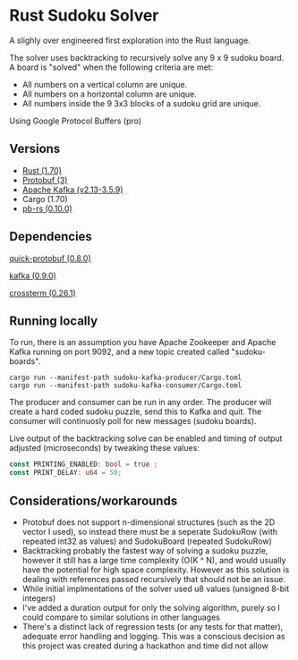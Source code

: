 
# Rust Sudoku Solver

A slighly over engineered first exploration into the Rust language.

The solver uses backtracking to recursively solve any 9 x 9 sudoku board. A board is "solved" when the following criteria are met:

- All numbers on a vertical column are unique.
- All numbers on a horizontal column are unique.
- All numbers inside the 9 3x3 blocks of a sudoku grid are unique.

Using Google Protocol Buffers (pro)


## Versions

- [Rust (1.70)](https://www.rust-lang.org/tools/install)
- [Protobuf (3)](https://protobuf.dev/programming-guides/proto3/)
- [Apache Kafka (v2.13-3.5.9)](https://kafka.apache.org/downloads)
- Cargo (1.70)
- [pb-rs (0.10.0)](https://crates.io/crates/pb-rs)

## Dependencies

[quick-protobuf (0.8.0)](https://docs.rs/quick-protobuf/latest/quick_protobuf/)

[kafka (0.9.0)](https://docs.rs/kafka/0.9.0/kafka/)

[crossterm (0.26.1)](https://docs.rs/crossterm/0.26.1/crossterm/)
## Running locally

To run, there is an assumption you have Apache Zookeeper and Apache Kafka running on port 9092, and a new topic created called "sudoku-boards".

```
cargo run --manifest-path sudoku-kafka-producer/Cargo.toml 
cargo run --manifest-path sudoku-kafka-consumer/Cargo.toml 
```

The producer and consumer can be run in any order. The producer will create a hard coded sudoku puzzle, send this to Kafka and quit. The consumer will continuosly poll for new  messages (sudoku boards).

Live output of the backtracking solve can be enabled and timing of output adjusted (microseconds) by tweaking these values:

```rust
const PRINTING_ENABLED: bool = true ;
const PRINT_DELAY: u64 = 50;
```


## Considerations/workarounds

- Protobuf does not support n-dimensional structures (such as the 2D vector I used), so instead there must be a seperate SudokuRow (with repeated int32 as values) and SudokuBoard (repeated SudokuRow)
- Backtracking probably the fastest way of solving a sudoku puzzle, however it still has a large time complexity (O(K ^ N), and would usually have the potential for high space complexity. However as this solution is dealing with references passed recursively that should not be an issue.
- While initial implmentations of the solver used u8 values (unsigned 8-bit integers)
- I've added a duration output for only the solving algorithm, purely so I could compare to similar solutions in other languages
- There's a distinct lack of regression tests (or any tests for that matter), adequate error handling and logging. This was a conscious decision as this project was created during a hackathon and time did not allow
